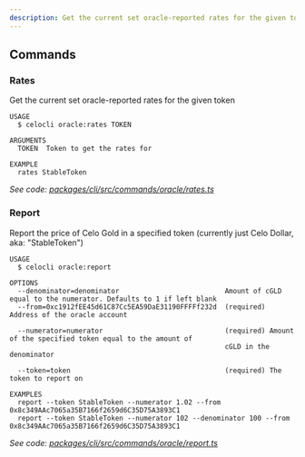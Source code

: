 ```yaml
---
description: Get the current set oracle-reported rates for the given token
---
```


## Commands

### Rates

Get the current set oracle-reported rates for the given token

```
USAGE
  $ celocli oracle:rates TOKEN

ARGUMENTS
  TOKEN  Token to get the rates for

EXAMPLE
  rates StableToken
```

_See code: [packages/cli/src/commands/oracle/rates.ts](https://github.com/celo-org/celo-monorepo/tree/master/packages/cli/src/commands/oracle/rates.ts)_

### Report

Report the price of Celo Gold in a specified token (currently just Celo Dollar, aka: "StableToken")

```
USAGE
  $ celocli oracle:report

OPTIONS
  --denominator=denominator                          Amount of cGLD equal to the numerator. Defaults to 1 if left blank
  --from=0xc1912fEE45d61C87Cc5EA59DaE31190FFFFf232d  (required) Address of the oracle account

  --numerator=numerator                              (required) Amount of the specified token equal to the amount of
                                                     cGLD in the denominator

  --token=token                                      (required) The token to report on

EXAMPLES
  report --token StableToken --numerator 1.02 --from 0x8c349AAc7065a35B7166f2659d6C35D75A3893C1
  report --token StableToken --numerator 102 --denominator 100 --from 0x8c349AAc7065a35B7166f2659d6C35D75A3893C1
```

_See code: [packages/cli/src/commands/oracle/report.ts](https://github.com/celo-org/celo-monorepo/tree/master/packages/cli/src/commands/oracle/report.ts)_
